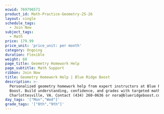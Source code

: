 ```yaml
---
ecwid: 769796571
product_id: Math-Practice-Geometry-25-26
layout: single
schedule_tags:
  - Join Now
subject_tags:
  - Math
price: 179.99
price_unit: 'price_unit: per month'
category: Ongoing
duration: Flexible
weight: 60
page_title: Geometry Homework Help
page_subtitle: Math Support
ribbon: Join Now
title: Geometry Homework Help | Blue Ridge Boost
description: >-
  Personalized geometry homework help from expert instructors at Blue Ridge
  Boost. Build understanding, confidence, and grades with targeted math support.
  Charlottesville, VA. Contact (434) 260-0636 or nora@blueridgeboost.com .
day_tags: '["Mon","Wed"]'
grade_tags: '["8th","9th"]'
---
```


